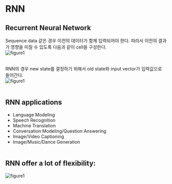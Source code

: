 # RNN
## Recurrent Neural Network
Sequence data 같은 경우 이전의 데이터가 함께 입력되어야 한다. 따라서 이전의 결과가 영향을 미칠 수 있도록 다음과 같이 cell을 구성한다. <br>
![figure1](https://user-images.githubusercontent.com/57740560/95970984-8dd7d380-0e4b-11eb-946f-19b47cbe75ab.png) <br><br>

RNN의 경우 new state를 결정하기 위해서 old state와 input vector가 입력값으로 들어간다. <br>
![figure1](https://user-images.githubusercontent.com/57740560/95971232-e4dda880-0e4b-11eb-9fa1-507e62187662.png) <br><br>

## RNN applications
- Language Modeling <br>
- Speech Recognition <br>
- Machine Translation <br>
- Conversation Modeling/Question Answering <br>
- Image/Video Captioning <br>
- Image/Music/Dance Generation <br><br>

## RNN offer a lot of flexibility:
![figure1](https://user-images.githubusercontent.com/57740560/95970537-0722f680-0e4b-11eb-9afc-2574a04ab074.png)

